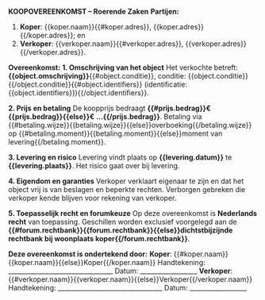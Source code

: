 **KOOPOVEREENKOMST – Roerende Zaken**
**Partijen:**
1. **Koper**: {{koper.naam}}{{#koper.adres}}, {{koper.adres}}{{/koper.adres}}; en
2. **Verkoper**: {{verkoper.naam}}{{#verkoper.adres}}, {{verkoper.adres}}{{/verkoper.adres}}.

**Overeenkomst:**
**1. Omschrijving van het object**
Het verkochte betreft: **{{object.omschrijving}}**{{#object.conditie}}, conditie: {{object.conditie}}{{/object.conditie}}{{#object.identifiers}} (identificatie: {{object.identifiers}}){{/object.identifiers}}.

**2. Prijs en betaling**
De koopprijs bedraagt **{{#prijs.bedrag}}€ {{prijs.bedrag}}{{else}}€ …{{/prijs.bedrag}}**.
Betaling via {{#betaling.wijze}}{{betaling.wijze}}{{else}}overboeking{{/betaling.wijze}} op {{#betaling.moment}}{{betaling.moment}}{{else}}moment van levering{{/betaling.moment}}.

**3. Levering en risico**
Levering vindt plaats op **{{levering.datum}}** te **{{levering.plaats}}**.
Het risico gaat over bij levering.

**4. Eigendom en garanties**
Verkoper verklaart eigenaar te zijn en dat het object vrij is van beslagen en beperkte rechten.
Verborgen gebreken die verkoper kende blijven voor rekening van verkoper.

**5. Toepasselijk recht en forumkeuze**
Op deze overeenkomst is **Nederlands recht** van toepassing.
Geschillen worden exclusief voorgelegd aan de **{{#forum.rechtbank}}{{forum.rechtbank}}{{else}}dichtstbijzijnde rechtbank bij woonplaats koper{{/forum.rechtbank}}**.

**Deze overeenkomst is ondertekend door:**
**Koper**: {{#koper.naam}}{{koper.naam}}{{else}}Koper{{/koper.naam}}
Handtekening: _________________________________
Datum: __________________
**Verkoper**: {{#verkoper.naam}}{{verkoper.naam}}{{else}}Verkoper{{/verkoper.naam}}
Handtekening: _________________________________
Datum: __________________

